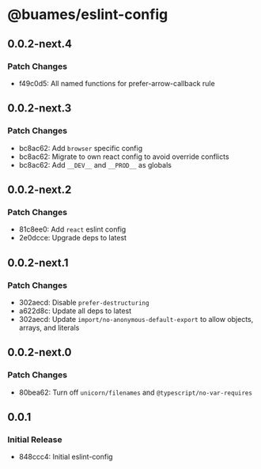 # @buames/eslint-config

## 0.0.2-next.4

### Patch Changes

- f49c0d5: All named functions for prefer-arrow-callback rule

## 0.0.2-next.3

### Patch Changes

- bc8ac62: Add `browser` specific config
- bc8ac62: Migrate to own react config to avoid override conflicts
- bc8ac62: Add `__DEV__` and `__PROD__` as globals

## 0.0.2-next.2

### Patch Changes

- 81c8ee0: Add `react` eslint config
- 2e0dcce: Upgrade deps to latest

## 0.0.2-next.1

### Patch Changes

- 302aecd: Disable `prefer-destructuring`
- a622d8c: Update all deps to latest
- 302aecd: Update `import/no-anonymous-default-export` to allow objects, arrays, and literals

## 0.0.2-next.0

### Patch Changes

- 80bea62: Turn off `unicorn/filenames` and `@typescript/no-var-requires`

## 0.0.1

### Initial Release

- 848ccc4: Initial eslint-config
